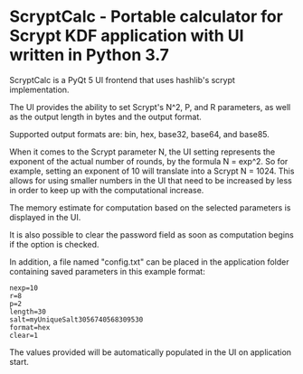 # ScryptCalc - Portable calculator for Scrypt KDF application with UI written in Python 3.7

ScryptCalc is a PyQt 5 UI frontend that uses hashlib's scrypt implementation.

The UI provides the ability to set Scrypt's N^2, P, and R parameters, as well as the output length in bytes and the output format.

Supported output formats are: bin, hex, base32, base64, and base85.

When it comes to the Scrypt parameter N, the UI setting represents the exponent of the actual number of rounds, by the formula N = exp^2. So for example, setting an exponent of 10 will translate into a Scrypt N = 1024. This allows for using smaller numbers in the UI that need to be increased by less in order to keep up with the computational increase.

The memory estimate for computation based on the selected parameters is displayed in the UI.

It is also possible to clear the password field as soon as computation begins if the option is checked.

In addition, a file named "config.txt" can be placed in the application folder containing saved parameters in this example format:

```
nexp=10
r=8
p=2
length=30
salt=myUniqueSalt3056740568309530
format=hex
clear=1
```

The values provided will be automatically populated in the UI on application start.
